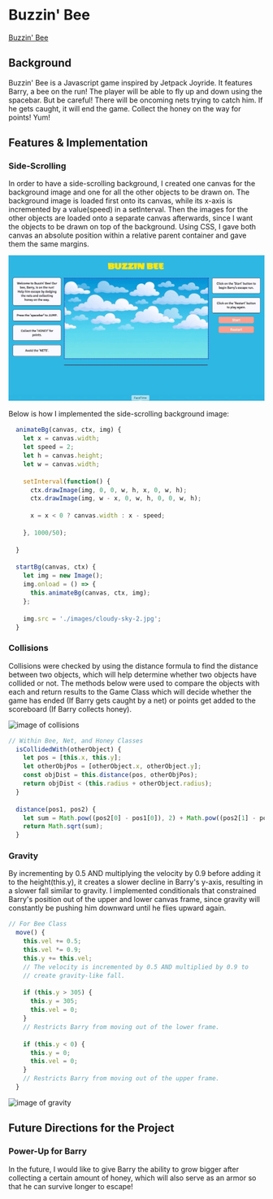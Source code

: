 # Buzzin' Bee

[Buzzin' Bee][live]

[live]: https://beebeean09.github.io/BuzzinBee/

## Background

Buzzin' Bee is a Javascript game inspired by Jetpack Joyride. It features Barry, a bee on the run! The player will be able to fly up and down using the spacebar. But be careful! There will be oncoming nets trying to catch him. If he gets caught, it will end the game. Collect the honey on the way for points! Yum!

## Features & Implementation

### Side-Scrolling

In order to have a side-scrolling background, I created one canvas for the background image and one for all the other objects to be drawn on. The background image is loaded first onto its canvas, while its x-axis is incremented by a value(speed) in a setInterval. Then the images for the other objects are loaded onto a separate canvas afterwards, since I want the objects to be drawn on top of the background. Using CSS, I gave both canvas an absolute position within a relative parent container and gave them the same margins.

![image of side-scrolling](images/buzzinbee-scroll.gif)

Below is how I implemented the side-scrolling background image:

```javascript
  animateBg(canvas, ctx, img) {
    let x = canvas.width;
    let speed = 2;
    let h = canvas.height;
    let w = canvas.width;

    setInterval(function() {
      ctx.drawImage(img, 0, 0, w, h, x, 0, w, h);
      ctx.drawImage(img, w - x, 0, w, h, 0, 0, w, h);

      x = x < 0 ? canvas.width : x - speed;

    }, 1000/50);

  }

  startBg(canvas, ctx) {
    let img = new Image();
    img.onload = () => {
      this.animateBg(canvas, ctx, img);
    };

    img.src = './images/cloudy-sky-2.jpg';
  }
```

### Collisions

Collisions were checked by using the distance formula to find the distance between two objects, which will help determine whether two objects have collided or not. The methods below were used to compare the objects with each and return results to the Game Class which will decide whether the game has ended (If Barry gets caught by a net) or points get added to the scoreboard (If Barry collects honey).

![image of collisions](images/buzzinbee-collision.gif)

```javascript
// Within Bee, Net, and Honey Classes
  isCollidedWith(otherObject) {
    let pos = [this.x, this.y];
    let otherObjPos = [otherObject.x, otherObject.y];
    const objDist = this.distance(pos, otherObjPos);
    return objDist < (this.radius + otherObject.radius);
  }

  distance(pos1, pos2) {
    let sum = Math.pow((pos2[0] - pos1[0]), 2) + Math.pow((pos2[1] - pos1[1]), 2);
    return Math.sqrt(sum);
  }

```

### Gravity

By incrementing by 0.5 AND multiplying the velocity by 0.9 before adding it to the height(this.y), it creates a slower decline in Barry's y-axis, resulting in a slower fall similar to gravity. I implemented conditionals that constrained Barry's position out of the upper and lower canvas frame, since gravity will constantly be pushing him downward until he flies upward again.

```javascript
// For Bee Class
  move() {
    this.vel += 0.5;
    this.vel *= 0.9;
    this.y += this.vel;
    // The velocity is incremented by 0.5 AND multiplied by 0.9 to
    // create gravity-like fall.

    if (this.y > 305) {
      this.y = 305;
      this.vel = 0;
    }
    // Restricts Barry from moving out of the lower frame.

    if (this.y < 0) {
      this.y = 0;
      this.vel = 0;
    }
    // Restricts Barry from moving out of the upper frame.
  }
```

![image of gravity](images/buzzinbee-gravity.gif)

## Future Directions for the Project

### Power-Up for Barry

In the future, I would like to give Barry the ability to grow bigger after collecting a certain amount of honey, which will also serve as an armor so that he can survive longer to escape!
